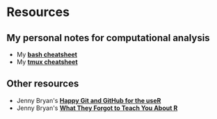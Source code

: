 # Resources  

## My personal notes for computational analysis 
- My **[bash cheatsheet](./bash_cheatsheet.md)**
- My **[tmux cheatsheet](./tmux_cheatsheet.md)**

## Other resources  
- Jenny Bryan's **[Happy Git and GitHub for the useR](https://happygitwithr.com)**  
- Jenny Bryan's **[What They Forgot to Teach You About R](https://rstats.wtf)**  
